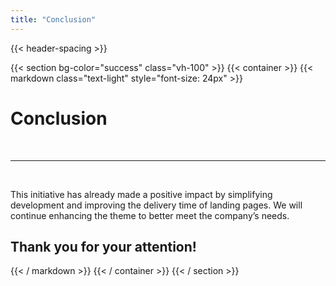 ```yaml
---
title: "Conclusion"
---
```


{{< header-spacing >}}

{{< section bg-color="success" class="vh-100" >}}
{{< container >}}
{{< markdown class="text-light" style="font-size: 24px" >}}

# Conclusion

<br>

---

<br>

This initiative has already made a positive impact by simplifying development and improving the delivery time of landing
pages. We will continue enhancing the theme to better meet the company’s needs.

## Thank you for your attention!

{{< / markdown >}}
{{< / container >}}
{{< / section >}}
